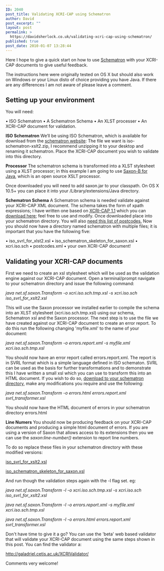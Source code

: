 ```yaml
---
ID: 2040
post_title: Validating XCRI-CAP using Schematron
author: David
post_excerpt: ""
layout: post
permalink: >
  https://davidsherlock.co.uk/validating-xcri-cap-using-schematron/
published: true
post_date: 2010-01-07 13:28:44
---
```

Here I hope to give a quick start on how to use <a href="http://www.schematron.com/">Schematron</a> with your XCRI-CAP documents to give useful feedback.

The instructions here were originally tested on OS X but should also work on Windows or your Linux disto of choice providing you have Java. If there are any differences I am not aware of please leave a comment.
<h2>Setting up your environment</h2>
You will need:

•	ISO Schematron
•	A Schematron Schema
•	An XLST processer
•	An XCRI-CAP document for validation.

<strong>ISO Schematron</strong>
We’ll be using ISO Schematron, which is available for download from the <a href="http://www.schematron.com/" target="_blank">schematron website</a>: The file we want is iso-schematron-xslt2.zip, I recommend unzipping it to your desktop and renaming it schematron. Place the XCRI-CAP document you wish to validate into this directory.

<strong>Processor</strong>
The schematron schema is transformed into a XLST stylesheet using a XLST processor; in this example I am going to use <a href="http://saxon.sourceforge.net/" target="_blank">Saxon-B for Java</a>, which is an open source XSLT processor.

Once downloaded you will need to add saxon.jar to your classpath.  On OS X 10.5+ you can place it into your /Library/extensions/Java directory.

<strong>Schematron Schema</strong>
A Schematron schema is needed validate against your XCRI-CAP XML document. The schema takes the form of xpath expressions; I have written one based on <a href="http://www.xcri.org/wiki/index.php/XCRI_Course_Advertising_Profile" target="_blank">XCRI-CAP 1.1</a> which you can <a href="http://jisc.cetis.ac.uk/downloads/xcri.iso.sch" target="_self">download here</a>; feel free to use and modify. Once downloaded place into your schematron directory. You will also <a href="http://jisc.cetis.ac.uk/downloads/postcodes.xml">need this list of postcodes.</a>
Now you should now have a directory named schematron with multiple files; it is important that you have the following five:

•	iso_svrl_for_xlst2.xsl
•	iso_schematron_skeleton_for_saxon.xsl
•	xcri.iso.sch
•	postcodes.xml
•	your own XCRI-CAP document!
<h2>Validating your XCRI-CAP documents</h2>
First we need to create an xsl stylesheet which will be used as the validation engine against our XCRI-CAP document.
Open a terminal/prompt navigate to your schematron directory and issue the following command:
<p style="text-align: left"><em>java net.sf.saxon.Transform -o xcri.iso.sch.tmp.xsl -s xcri.iso.sch iso_svrl_for_xslt2.xsl</em></p>

This will use the Saxon processor we installed earlier to compile the schema into an XLST stylesheet (xcri.iso.sch.tmp.xsl) using our schema, Schematron xsl and the Saxon processor. The next step is to use the file we have created against our XCRI-CAP document to create an error report. To do this run the following changing 'myfile.xml' to the name of your document:
<p style="text-align: left"><em>java net.sf.saxon.Transform -o errors.report.xml -s  myfile.xml xcri.iso.sch.tmp.xsl</em></p>

You should now have an error report called errors.report.xml. The report is in SVRL format which is a simple language defined in ISO schematon. SVRL can be used as the basis for further transformations and to demonstrate this I have written a small xsl which you can use to transform this into an HTML document. If you wish to do so, <a href="http://jisc.cetis.ac.uk/downloads/svrl_transformer.xsl" target="_self">download to your schematron directory</a>, make any modifications you require and use the following:
<p style="text-align: left"><em>java net.sf.saxon.Transform -o errors.html errors.report.xml svrl_transformer.xsl</em></p>

You should now have the HTML document of errors in your schematron directory  errors.html

<strong>Line Numers</strong>
You should now be producing feedback on your XCRI-CAP documents and producing a simple html document of errors. If you are using a version of Saxon that allows access to its extensions then you we can use the <em>saxon</em>:<em>line</em>-<em>number</em><em>() </em>extension to report line numbers.

To do so replace these files in your schematron directory with these modified versions:

<a href="http://jisc.cetis.ac.uk/downloads/iso_svrl_for_xslt2.xsl" target="_self">iso_svrl_for_xslt2.xsl</a>

<a href="http://jisc.cetis.ac.uk/downloads/iso_schematron_skeleton_for_saxon.xsl" target="_self">iso_schematron_skeleton_for_saxon.xsl</a>

And run though the validation steps again with the -l flag set. eg:

<em>java net.sf.saxon.Transform -l -o xcri.iso.sch.tmp.xsl -s xcri.iso.sch iso_svrl_for_xslt2.xsl

java net.sf.saxon.Transform -l -o errors.report.xml -s  myfile.xml xcri.iso.sch.tmp.xsl

java net.sf.saxon.Transform -l -o errors.html errors.report.xml svrl_transformer.xsl</em>


Don't have time to give it a go? You can use the 'beta' web based validator that will validate your XCRI-CAP document using the same steps shown in this post. You can find the validator a:

<a href="http://galadriel.cetis.ac.uk/XCRIValidator/">http://galadriel.cetis.ac.uk/XCRIValidator/</a>

Comments very welcome!